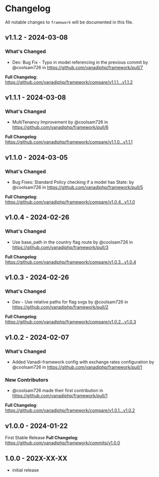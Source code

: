 # Changelog

All notable changes to `framework` will be documented in this file.

## v1.1.2 - 2024-03-08

### What's Changed

* Dev: Bug Fix - Typo in model referencing in the previous commit by @coolsam726 in https://github.com/vanadiphp/framework/pull/7

**Full Changelog**: https://github.com/vanadiphp/framework/compare/v1.1.1...v1.1.2

## v1.1.1 - 2024-03-08

### What's Changed

* MultiTenancy Improvement by @coolsam726 in https://github.com/vanadiphp/framework/pull/6

**Full Changelog**: https://github.com/vanadiphp/framework/compare/v1.1.0...v1.1.1

## v1.1.0 - 2024-03-05

### What's Changed

* Bug Fixes: Standard Policy checking if a model has State: by @coolsam726 in https://github.com/vanadiphp/framework/pull/5

**Full Changelog**: https://github.com/vanadiphp/framework/compare/v1.0.4...v1.1.0

## v1.0.4 - 2024-02-26

### What's Changed

* Use base_path in the country flag route by @coolsam726 in https://github.com/vanadiphp/framework/pull/3

**Full Changelog**: https://github.com/vanadiphp/framework/compare/v1.0.3...v1.0.4

## v1.0.3 - 2024-02-26

### What's Changed

* Dev - Use relative paths for flag svgs by @coolsam726 in https://github.com/vanadiphp/framework/pull/2

**Full Changelog**: https://github.com/vanadiphp/framework/compare/v1.0.2...v1.0.3

## v1.0.2 - 2024-02-07

### What's Changed

* Added Vanadi-framework config with exchange rates configuration by @coolsam726 in https://github.com/vanadiphp/framework/pull/1

### New Contributors

* @coolsam726 made their first contribution in https://github.com/vanadiphp/framework/pull/1

**Full Changelog**: https://github.com/vanadiphp/framework/compare/v1.0.1...v1.0.2

## v1.0.0 - 2024-01-22

First Stable Release
**Full Changelog**: https://github.com/vanadiphp/framework/commits/v1.0.0

## 1.0.0 - 202X-XX-XX

- initial release
